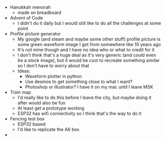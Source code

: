 - Hanukkah menorah
	- made on breadboard
- Advent of Code
	- I didn't do it daily but I would still like to do all the challenges at some point
- Profile picture generator
	- My google (and steam and maybe some other stuff) profile picture is some green waveform image I got from somewhere like 10 years ago
	- It's not mine though and I have no idea who or what to credit for it
	- I don't think that's a huge deal as it's very generic (and could even be a stock image), but it would be cool to recreate something similar so I don't have to worry about that
	- Ideas:
		- Waveform plotter in python
		- Use desmos to get something close to what I want?
		- Photoshop or illustrator? I have it on my mac until I leave MSK
- Train map
	- I'd really like to do this before I leave the city, but maybe doing it after would also be fun
	- At least get a prototype working
	- ESP32 has wifi connectivity so I think that's the way to do it
- Fencing test box
	- ESP32 based
	- I'd like to replicate the A6 box
-